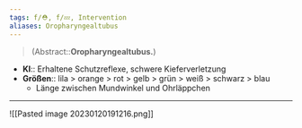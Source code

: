 ```yaml
---
tags: f/⛑️, f/💤, Intervention
aliases: Oropharyngealtubus
---
```

> (Abstract::**Oropharyngealtubus.**)
- **KI**:: Erhaltene Schutzreflexe, schwere Kieferverletzung
- **Größen**:: lila > orange > rot > gelb > grün > weiß > schwarz > blau
	- Länge zwischen Mundwinkel und Ohrläppchen
---
![[Pasted image 20230120191216.png]]